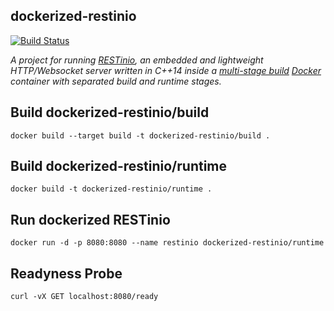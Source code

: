 dockerized-restinio
---
[![Build Status](https://api.travis-ci.org/tpiekarski/dockerized-restinio.svg?branch=master)](https://travis-ci.org/tpiekarski/dockerized-restinio)

*A project for running [RESTinio](https://github.com/Stiffstream/restinio), 
an embedded and lightweight HTTP/Websocket server written in C++14 inside a 
[multi-stage build](https://docs.docker.com/develop/develop-images/multistage-build/) 
[Docker](https://www.docker.com/) container with separated build and runtime stages.*

## Build dockerized-restinio/build 
```
docker build --target build -t dockerized-restinio/build . 
```

## Build dockerized-restinio/runtime
```
docker build -t dockerized-restinio/runtime .
```

## Run dockerized RESTinio
```
docker run -d -p 8080:8080 --name restinio dockerized-restinio/runtime
```

## Readyness Probe
```
curl -vX GET localhost:8080/ready
```